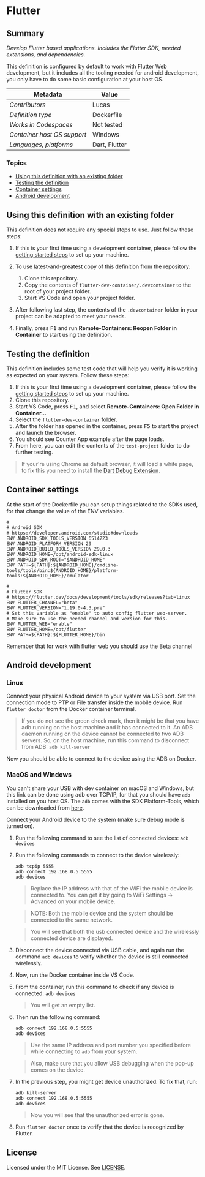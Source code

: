 # Flutter

## Summary

*Develop Flutter based applications. Includes the Flutter SDK, needed extensions, and dependencies.*

This definition is configured by default to work with Flutter Web development, but it includes all the tooling needed for android development, you only have to do some basic configuration at your host OS.

| Metadata | Value |  
|----------|-------|
| *Contributors* | Lucas |
| *Definition type* | Dockerfile |
| *Works in Codespaces* | Not tested |
| *Container host OS support* | Windows |
| *Languages, platforms* | Dart, Flutter |

### Topics
- [Using this definition with an existing folder](#Using-this-definition-with-an-existing-folder)
- [Testing the definition](#Testing-the-definition)
- [Container settings](#Container-settings)
- [Android development](#Android-development)


## Using this definition with an existing folder

This definition does not require any special steps to use. Just follow these steps:

1. If this is your first time using a development container, please follow the [getting started steps](https://aka.ms/vscode-remote/containers/getting-started) to set up your machine.

2. To use latest-and-greatest copy of this definition from the repository:
   1. Clone this repository.
   2. Copy the contents of `flutter-dev-container/.devcontainer` to the root of your project folder.
   3. Start VS Code and open your project folder.

4. After following last step, the contents of the `.devcontainer` folder in your project can be adapted to meet your needs.

5. Finally, press <kbd>F1</kbd> and run **Remote-Containers: Reopen Folder in Container** to start using the definition.

## Testing the definition

This definition includes some test code that will help you verify it is working as expected on your system. Follow these steps:

1. If this is your first time using a development container, please follow the [getting started steps](https://aka.ms/vscode-remote/containers/getting-started) to set up your machine.
2. Clone this repository.
3. Start VS Code, press <kbd>F1</kbd>, and select **Remote-Containers: Open Folder in Container...**
4. Select the `flutter-dev-container` folder.
5. After the folder has opened in the container, press <kbd>F5</kbd> to start the project and launch the browser.
6. You should see Counter App example after the page loads.
7. From here, you can edit the contents of the `test-project` folder to do further testing.
> If your're using Chrome as default browser, it will load a white page, to fix this you need to install the [Dart Debug Extension](https://chrome.google.com/webstore/detail/dart-debug-extension/eljbmlghnomdjgdjmbdekegdkbabckhm).

## Container settings

At the start of the Dockerfile you can setup things related to the SDKs used, for that change the value of the ENV variables.
```
#
# Android SDK
# https://developer.android.com/studio#downloads
ENV ANDROID_SDK_TOOLS_VERSION 6514223
ENV ANDROID_PLATFORM_VERSION 29
ENV ANDROID_BUILD_TOOLS_VERSION 29.0.3
ENV ANDROID_HOME=/opt/android-sdk-linux
ENV ANDROID_SDK_ROOT="$ANDROID_HOME"
ENV PATH=${PATH}:${ANDROID_HOME}/cmdline-tools/tools/bin:${ANDROID_HOME}/platform-tools:${ANDROID_HOME}/emulator

#
# Flutter SDK
# https://flutter.dev/docs/development/tools/sdk/releases?tab=linux
ENV FLUTTER_CHANNEL="beta"
ENV FLUTTER_VERSION="1.19.0-4.3.pre"
# Set this variable as "enable" to auto config flutter web-server.
# Make sure to use the needed channel and version for this.
ENV FLUTTER_WEB="enable"
ENV FLUTTER_HOME=/opt/flutter
ENV PATH=${PATH}:${FLUTTER_HOME}/bin
```
Remember that for work with flutter web you should use the Beta channel

## Android development

### Linux
Connect your physical Android device to your system via USB port.
Set the connection mode to PTP or File transfer inside the mobile device.
Run `flutter doctor` from the Docker container terminal.
> If you do not see the green check mark, then it might be that you have adb running on the host machine and it has connected to it. An ADB daemon running on the device cannot be connected to two ADB servers. So, on the host machine, run this command to disconnect from ADB:
`adb kill-server`

Now you should be able to connect to the device using the ADB on Docker.

### MacOS and Windows
You can't share your USB with dev container on macOS and Windows, but this link can be done using adb over TCP/IP, for that you should have `adb` installed on you host OS. The `adb` comes with the SDK Platform-Tools, which can be downloaded from [here](https://developer.android.com/studio/releases/platform-tools#downloads).

Connect your Android device to the system (make sure debug mode is turned on).

1. Run the following command to see the list of connected devices: ```adb devices```
2. Run the following commands to connect to the device wirelessly: 
    ```
    adb tcpip 5555
    adb connect 192.168.0.5:5555
    adb devices
    ```
    > Replace the IP address with that of the WiFi the mobile device is connected to. You can get it by going to WiFi Settings -> Advanced on your mobile device.
    
    > NOTE: Both the mobile device and the system should be connected to the same network.
    
    > You will see that both the usb connected device and the wirelessly connected device are displayed.
3. Disconnect the device connected via USB cable, and again run the command `adb devices` to verify whether the device is still connected wirelessly.
4. Now, run the Docker container inside VS Code.
5. From the container, run this command to check if any device is connected:
	`adb devices`
    > You will get an empty list.
6. Then run the following command:
	```
    adb connect 192.168.0.5:5555
	adb devices
    ```
    > Use the same IP address and port number you specified before while connecting to `adb` from your system.

    > Also, make sure that you allow USB debugging when the pop-up comes on the device.
7. In the previous step, you might get device unauthorized. To fix that, run:
	```
    adb kill-server
	adb connect 192.168.0.5:5555
	adb devices
    ```
    > Now you will see that the unauthorized error is gone.
8. Run `flutter doctor` once to verify that the device is recognized by Flutter.

## License

Licensed under the MIT License. See [LICENSE](https://github.com/furyhawk/flutter-devcontainer/blob/master/LICENSE).
